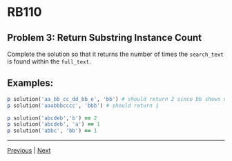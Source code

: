 # RB110
## Problem 3: Return Substring Instance Count

Complete the solution so that it returns the number of times the `search_text` is found within the `full_text`.

## Examples:

```ruby
p solution('aa_bb_cc_dd_bb_e', 'bb') # should return 2 since bb shows up twice
p solution('aaabbbcccc', 'bbb') # should return 1

p solution('abcdeb','b') == 2
p solution('abcdeb', 'a') == 1
p solution('abbc', 'bb') == 1
```

---

[Previous](02.md) | [Next](04.md)
